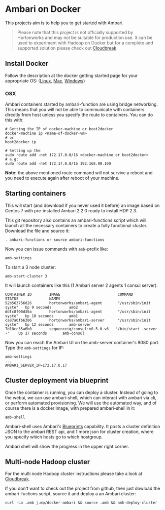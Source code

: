 # Ambari on Docker

This projects aim is to help you to get started with Ambari.

> Please note that this project is not officially supported by Hortonworks and may not be suitable for production use. It can be used to experiment with Hadoop on Docker but for a complete and supported solution please check out [Cloudbreak](https://github.com/sequenceiq/cloudbreak).

## Install Docker

Follow the description at the docker getting started page for your appropriate OS: ([Linux](http://docs.docker.com/linux/started/), [Mac](http://docs.docker.com/mac/started/), [Windows](http://docs.docker.com/windows/started/))

### OSX
Ambari containers started by ambari-function are using bridge networking. This means that you will not be able to communicate with containers directly
from host unless you specify the route to containers. You can do this with:

```
# Getting the IP of docker-machine or boot2docker
docker-machine ip <name-of-docker-vm>
# or
boot2docker ip

# Setting up the
sudo route add -net 172.17.0.0/16 <docker-machine or boot2docker>
# e.g:
sudo route add -net 172.17.0.0/16 192.168.99.100
```
**Note:**  the above mentioned route command will not survive a reboot and you need to execute again after reboot of your machine.


## Starting containers

This will start (and download if you never used it before) an image based on
Centos 7 with pre-installed Ambari 2.2.0 ready to install HDP 2.3.

This git repository also contains an ambari-functions script
which will launch all the necessary containers to create a fully functional cluster. Download the file and source it:
```
. ambari-functions or source ambari-functions
```
Now you can issue commands with `amb-`prefix like:
```
amb-settings
```
To start a 3 node cluster:
```
amb-start-cluster 3
```
It will launch containers like this (1 Ambari server 2 agents 1 consul server):
```
CONTAINER ID        IMAGE                          COMMAND                  STATUS              NAMES
52b563756d26        hortonworks/ambari-agent       "/usr/sbin/init syste"   Up 9 seconds        amb2
ddfc8f00d30a        hortonworks/ambari-agent       "/usr/sbin/init syste"   Up 10 seconds       amb1
ca87a0fb6306        hortonworks/ambari-server      "/usr/sbin/init syste"   Up 12 seconds       amb-server
7d18cc35a6b0        sequenceiq/consul:v0.5.0-v6   "/bin/start -server -"    Up 17 seconds       amb-consul
```

Now you can reach the Ambari UI on the amb-server container's 8080 port. Type the `amb-settings` for IP:
```
amb-settings
...
AMBARI_SERVER_IP=172.17.0.17
```

## Cluster deployment via blueprint

Once the container is running, you can deploy a cluster. Instead of going to
the webui, we can use ambari-shell, which can interact with ambari via cli,
or perform automated provisioning. We will use the automated way, and of
course there is a docker image, with prepared ambari-shell in it:

```
amb-shell
```

Ambari-shell uses Ambari's [Blueprints](https://cwiki.apache.org/confluence/display/AMBARI/Blueprints)
capability. It posts a cluster definition JSON to the ambari REST api,
and 1 more json for cluster creation, where you specify which hosts go
to which hostgroup.

Ambari shell will show the progress in the upper right corner.

## Multi-node Hadoop cluster

For the multi node Hadoop cluster instructions please take a look at [Cloudbreak](http://sequenceiq.com/cloudbreak-docs).

If you don't want to check out the project from github, then just dowload the ambari-fuctions script, source it and deploy a
an Ambari cluster:
```
curl -Lo .amb j.mp/docker-ambari && source .amb && amb-deploy-cluster
```

